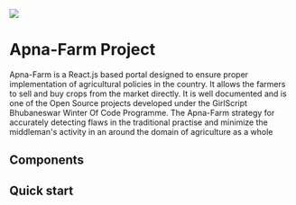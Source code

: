 ![](https://github.com/Girlscript-Bhubaneswar/BuildWithGSBbsr-ApnaFarm/workflows/CI/badge.svg)
# Apna-Farm Project
Apna-Farm is a React.js based portal designed to ensure proper implementation of agricultural policies in the country. It allows the farmers to sell and buy crops from the market directly. It is well documented and is one of the Open Source projects developed under the GirlScript Bhubaneswar Winter Of Code Programme.
The Apna-Farm strategy for accurately detecting flaws in the traditional practise and minimize the middleman's activity in an around the domain of agriculture as a whole



## Components

  
## Quick start


